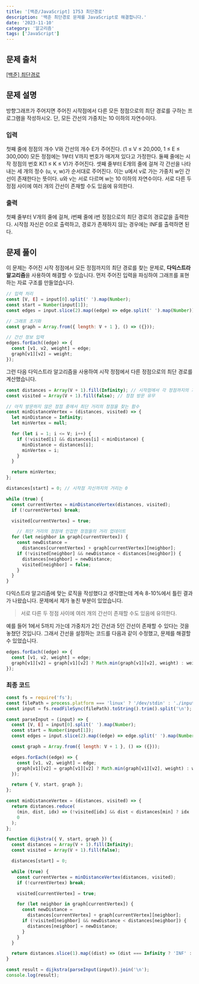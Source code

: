 ```yaml
---
title: '[백준/JavaScript] 1753 최단경로'
description: '백준 최단경로 문제를 JavaScript로 해결합니다.'
date: '2023-11-10'
category: '알고리즘'
tags: ['JavaScript']
---
```


## 문제 출처

[[백준] 최단경로](https://www.acmicpc.net/problem/1753)

## 문제 설명

방향그래프가 주어지면 주어진 시작점에서 다른 모든 정점으로의 최단 경로를 구하는 프로그램을 작성하시오. 단, 모든 간선의 가중치는 10 이하의 자연수이다.

### 입력

첫째 줄에 정점의 개수 V와 간선의 개수 E가 주어진다. (1 ≤ V ≤ 20,000, 1 ≤ E ≤ 300,000) 모든 정점에는 1부터 V까지 번호가 매겨져 있다고 가정한다. 둘째 줄에는 시작 정점의 번호 K(1 ≤ K ≤ V)가 주어진다. 셋째 줄부터 E개의 줄에 걸쳐 각 간선을 나타내는 세 개의 정수 (u, v, w)가 순서대로 주어진다. 이는 u에서 v로 가는 가중치 w인 간선이 존재한다는 뜻이다. u와 v는 서로 다르며 w는 10 이하의 자연수이다. 서로 다른 두 정점 사이에 여러 개의 간선이 존재할 수도 있음에 유의한다.

### 출력

첫째 줄부터 V개의 줄에 걸쳐, i번째 줄에 i번 정점으로의 최단 경로의 경로값을 출력한다. 시작점 자신은 0으로 출력하고, 경로가 존재하지 않는 경우에는 INF를 출력하면 된다.

## 문제 풀이

이 문제는 주어진 시작 정점에서 모든 정점까지의 최단 경로를 찾는 문제로, **다익스트라 알고리즘**을 사용하여 해결할 수 있습니다. 먼저 주어진 입력을 파싱하여 그래프를 표현하는 자료 구조를 만들었습니다. 

```jsx
// 입력 처리
const [V, E] = input[0].split(' ').map(Number);
const start = Number(input[1]);
const edges = input.slice(2).map((edge) => edge.split(' ').map(Number));

// 그래프 초기화
const graph = Array.from({ length: V + 1 }, () => ({}));

// 간선 정보 입력
edges.forEach((edge) => {
  const [v1, v2, weight] = edge;
  graph[v1][v2] = weight;
});
```

그런 다음 다익스트라 알고리즘을 사용하여 시작 정점에서 다른 정점으로의 최단 경로를 계산했습니다.

```jsx
const distances = Array(V + 1).fill(Infinity); // 시작점에서 각 정점까지의 거리
const visited = Array(V + 1).fill(false); // 정점 방문 유무

// 아직 방문하지 않은 정점 중에서 최단 거리의 정점을 찾는 함수
const minDistanceVertex = (distances, visited) => {
  let minDistance = Infinity;
  let minVertex = null;

  for (let i = 1; i <= V; i++) {
    if (!visited[i] && distances[i] < minDistance) {
      minDistance = distances[i];
      minVertex = i;
    }
  }

  return minVertex;
};

distances[start] = 0; // 시작점 자신까지의 거리는 0

while (true) {
  const currentVertex = minDistanceVertex(distances, visited);
  if (!currentVertex) break;

  visited[currentVertex] = true;

	// 최단 거리의 정점에 인접한 정점들의 거리 업데이트
  for (let neighbor in graph[currentVertex]) {
    const newDistance =
      distances[currentVertex] + graph[currentVertex][neighbor];
    if (!visited[neighbor] && newDistance < distances[neighbor]) {
      distances[neighbor] = newDistance;
      visited[neighbor] = false;
    }
  }
}
```

다익스트라 알고리즘에 맞는 로직을 작성했다고 생각했는데 계속 8-10%에서 틀린 결과가 나왔습니다. 문제에서 제가 놓친 부분이 있었습니다.

> 서로 다른 두 정점 사이에 여러 개의 간선이 존재할 수도 있음에 유의한다.
> 

예를 들어 1에서 5까지 가는데 가중치가 2인 간선과 5인 간선이 존재할 수 있다는 것을 놓쳤던 것입니다. 그래서 간선을 설정하는 코드를 다음과 같이 수정했고, 문제를 해결할 수 있었습니다.

```jsx
edges.forEach((edge) => {
  const [v1, v2, weight] = edge;
  graph[v1][v2] = graph[v1][v2] ? Math.min(graph[v1][v2], weight) : weight;
});
```

### 최종 코드

```jsx
const fs = require('fs');
const filePath = process.platform === 'linux' ? '/dev/stdin' : './input.txt';
const input = fs.readFileSync(filePath).toString().trim().split('\n');

const parseInput = (input) => {
  const [V, E] = input[0].split(' ').map(Number);
  const start = Number(input[1]);
  const edges = input.slice(2).map((edge) => edge.split(' ').map(Number));

  const graph = Array.from({ length: V + 1 }, () => ({}));

  edges.forEach((edge) => {
    const [v1, v2, weight] = edge;
    graph[v1][v2] = graph[v1][v2] ? Math.min(graph[v1][v2], weight) : weight;
  });

  return { V, start, graph };
};

const minDistanceVertex = (distances, visited) => {
  return distances.reduce(
    (min, dist, idx) => (!visited[idx] && dist < distances[min] ? idx : min),
    0
  );
};

function dijkstra({ V, start, graph }) {
  const distances = Array(V + 1).fill(Infinity);
  const visited = Array(V + 1).fill(false);

  distances[start] = 0;

  while (true) {
    const currentVertex = minDistanceVertex(distances, visited);
    if (!currentVertex) break;

    visited[currentVertex] = true;

    for (let neighbor in graph[currentVertex]) {
      const newDistance =
        distances[currentVertex] + graph[currentVertex][neighbor];
      if (!visited[neighbor] && newDistance < distances[neighbor]) {
        distances[neighbor] = newDistance;
      }
    }
  }

  return distances.slice(1).map((dist) => (dist === Infinity ? 'INF' : dist));
}

const result = dijkstra(parseInput(input)).join('\n');
console.log(result);
```